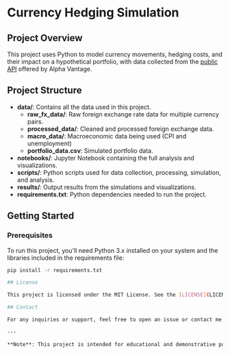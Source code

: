 # Currency Hedging Simulation

## Project Overview

This project uses Python to model currency movements, hedging costs, and their impact on a hypothetical portfolio, with data collected from the [public API](https://www.alphavantage.co) offered by Alpha Vantage.

## Project Structure

- **data/**: Contains all the data used in this project.
  - **raw_fx_data/**: Raw foreign exchange rate data for multiple currency pairs.
  - **processed_data/**: Cleaned and processed foreign exchange data.
  - **macro_data/**: Macroeconomic data being used (CPI and unemployment)
  - **portfolio_data.csv**: Simulated portfolio data.
- **notebooks/**: Jupyter Notebook containing the full analysis and visualizations.
- **scripts/**: Python scripts used for data collection, processing, simulation, and analysis.
- **results/**: Output results from the simulations and visualizations.
- **requirements.txt**: Python dependencies needed to run the project.

## Getting Started

### Prerequisites

To run this project, you'll need Python 3.x installed on your system and the libraries included in the requirements file:

```bash
pip install -r requirements.txt

## License

This project is licensed under the MIT License. See the [LICENSE](LICENSE) file for more details.

## Contact

For any inquiries or support, feel free to open an issue or contact me at aran.culleton@proton.me.

---

**Note**: This project is intended for educational and demonstrative purposes and is not affiliated with or endorsed by BlackRock or its Aladdin platform.
